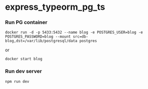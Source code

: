 # express_typeorm_pg_ts

### Run PG container
```shell
docker run -d -p 5433:5432 --name blog -e POSTGRES_USER=blog -e POSTGRES_PASSWORD=blog --mount src=db-blog,dst=/var/lib/postgresql/data postgres
```
or
```shell
docker start blog
```

### Run dev server
```
npm run dev
```
